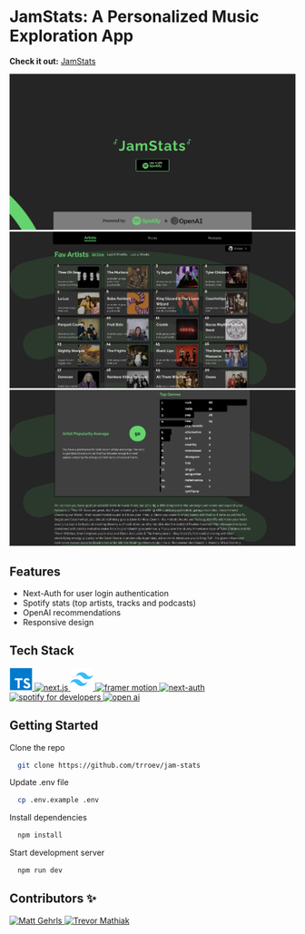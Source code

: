 
# JamStats: A Personalized Music Exploration App

**Check it out:** [JamStats](https://jam-stats.vercel.app/)

![JamStats splash page](/public/JamStats_splash.jpg)
![JamStats user page part 1](/public/JamStats_user1.jpg)
![JamStats user page part 2](/public/JamStats_user2.jpg)

## Features

- Next-Auth for user login authentication
- Spotify stats (top artists, tracks and podcasts)
- OpenAI recommendations
- Responsive design


## Tech Stack

<p>
  <a href="https://www.typescriptlang.org/">
    <img src="https://github.com/devicons/devicon/blob/master/icons/typescript/typescript-plain.svg" alt="typescript" width="40" height="40" /> </a>
  <a href="https://nextjs.org/">
    <img src="https://assets.vercel.com/image/upload/v1662130559/nextjs/Icon_dark_background.png" alt="next.js" width="40" height="40"/>
  </a>
  <a href="https://tailwindcss.com/">
    <img src="https://github.com/devicons/devicon/blob/master/icons/tailwindcss/tailwindcss-plain.svg" alt="tailwind css" width="40" height="40"/>
  </a>
  <a href="https://www.framer.com/motion/">
    <img src="https://framerusercontent.com/images/48ha9ZR9oZQGQ6gZ8YUfElP3T0A.png" alt="framer motion" width="40" height="40"/>
  </a>
  <a href="https://next-auth.js.org/">
    <img src="https://authjs.dev/img/logo/logo-sm.png" alt="next-auth" width="40" height="40"/>
  </a>
  <a href="https://developer.spotify.com/">
    <img src="https://upload.wikimedia.org/wikipedia/commons/8/84/Spotify_icon.svg" alt="spotify for developers" width="40" height="40"/>
  </a>
  <a href="https://platform.openai.com/overview">
    <img src="https://upload.wikimedia.org/wikipedia/commons/0/04/ChatGPT_logo.svg" alt="open ai" width="40" height="40"/>
  </a>
</p>

## Getting Started

Clone the repo

```bash
  git clone https://github.com/trroev/jam-stats
```

Update .env file

```bash
  cp .env.example .env
```

Install dependencies

```bash
  npm install
```

Start development server

```bash
  npm run dev
```

## Contributors ✨

<p>
  <a href="https://www.mattgehrls.com/">
    <img src="https://github.com/mgehrls.png" alt="Matt Gehrls" width="50" height="50" />
  </a>
  <a href="https://www.trevormathiak.dev/">
    <img src="https://github.com/trroev.png" alt="Trevor Mathiak" width="50" height="50" />
  </a>
</p>



